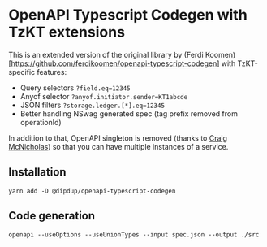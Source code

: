 # OpenAPI Typescript Codegen with TzKT extensions

This is an extended version of the original library by (Ferdi Koomen)[https://github.com/ferdikoomen/openapi-typescript-codegen] with TzKT-specific features:
* Query selectors `?field.eq=12345`
* Anyof selector `?anyof.initiator.sender=KT1abcde`
* JSON filters `?storage.ledger.[*].eq=12345`
* Better handling NSwag generated spec (tag prefix removed from operationId)

In addition to that, OpenAPI singleton is removed (thanks to [Craig McNicholas](https://github.com/yottaltd/openapi-typescript-codegen)) so that you can have multiple instances of a service.

## Installation

```
yarn add -D @dipdup/openapi-typescript-codegen
```


## Code generation

```
openapi --useOptions --useUnionTypes --input spec.json --output ./src
```
